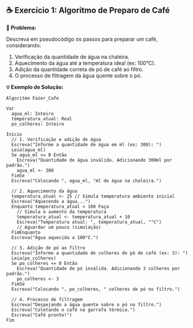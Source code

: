 ## ☕ Exercício 1: Algoritmo de Preparo de Café

**🤔 Problema:**

Descreva em pseudocódigo os passos para preparar um café, considerando:

1.  Verificação da quantidade de água na chaleira.
2.  Aquecimento da água até a temperatura ideal (ex: 100°C).
3.  Adição da quantidade correta de pó de café ao filtro.
4.  O processo de filtragem da água quente sobre o pó.

**💡 Exemplo de Solução:**

```pseudocode
Algoritmo Fazer_Cafe

Var
  agua_ml: Inteiro
  temperatura_atual: Real
  po_colheres: Inteiro

Início
  // 1. Verificação e adição de água
  Escreva("Informe a quantidade de água em ml (ex: 300): ")
  Leia(agua_ml)
  Se agua_ml <= 0 Então
    Escreva("Quantidade de água inválida. Adicionando 300ml por padrão.")
    agua_ml <- 300
  FimSe
  Escreva("Colocando ", agua_ml, "ml de água na chaleira.")

  // 2. Aquecimento da água
  temperatura_atual <- 25 // Simula temperatura ambiente inicial
  Escreva("Aquecendo a água...")
  Enquanto temperatura_atual < 100 Faça
    // Simula o aumento da temperatura
    temperatura_atual <- temperatura_atual + 10
    Escreva("Temperatura atual: ", temperatura_atual, "°C")
    // Aguardar um pouco (simulação)
  FimEnquanto
  Escreva("Água aquecida a 100°C.")

  // 3. Adição de pó ao filtro
  Escreva("Informe a quantidade de colheres de pó de café (ex: 3): ")
  Leia(po_colheres)
  Se po_colheres <= 0 Então
    Escreva("Quantidade de pó inválida. Adicionando 3 colheres por padrão.")
    po_colheres <- 3
  FimSe
  Escreva("Colocando ", po_colheres, " colheres de pó no filtro.")

  // 4. Processo de filtragem
  Escreva("Despejando a água quente sobre o pó no filtro.")
  Escreva("Coletando o café na garrafa térmica.")
  Escreva("Café pronto!")
Fim